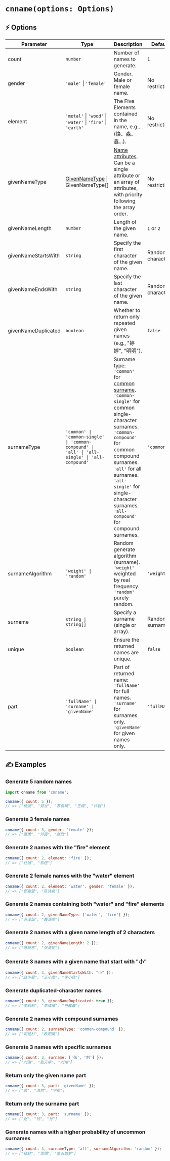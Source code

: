 # `cnname(options: Options)`

## ⚡ Options

| Parameter | Type | Description | Default |
|-----------|------|-------------|---------|
| count | `number` | Number of names to generate. | `1` |
| gender | `'male'` \| `'female'` | Gender. Male or female name. | No restriction |
| element | `'metal'` \| `'wood'` \| `'water'` \| `'fire'` \| `'earth'` | The Five Elements contained in the name, e.g., (焕、淼、鑫...). | No restriction |
| givenNameType | [GivenNameType](givenNameType.md) \| GivenNameType[] | [Name attributes](givenNameType.md). Can be a single attribute or an array of attributes, with priority following the array order. | No restriction |
| givenNameLength | `number` | Length of the given name. | `1` or `2` |
| givenNameStartsWith | `string` | Specify the first character of the given name. | Random character |
| givenNameEndsWith | `string` | Specify the last character of the given name. | Random character |
| givenNameDuplicated | `boolean` | Whether to return only repeated given names (e.g., "婷婷", "明明"). | `false` |
| surnameType | `'common' \| 'common-single' \| 'common-compound' \| 'all' \| 'all-single' \| 'all-compound'` | Surname type: <br>`'common'` for [common surname](https://github.com/yyz945947732/cnname/blob/master/dict/commonSurname.json). <br>`'common-single'` for common single-character surnames. <br> `'common-compound'` for common compound surnames. <br>`'all'` for all surnames. <br> `'all-single'` for single-character surnames. <br> `'all-compound'` for compound surnames. | `'common'` |
| surnameAlgorithm | `'weight' \| 'random'` | Random generate algorithm (surname). <br>`'weight'` weighted by real frequency. <br>`'random'` purely random. | `'weight'` |
| surname | `string \| string[]` | Specify a surname (single or array). | Random surname |
| unique | `boolean` | Ensure the returned names are unique. | `false` |
| part | `'fullName' \| 'surname' \| 'givenName'` | Part of returned name: <br> `'fullName'` for full names. <br> `'surname'` for surnames only. <br> `'givenName'` for given names only. | `'fullName'` |

## ✍️ Examples

### Generate 5 random names

```js
import cnname from 'cnname';

cnname({ count: 5 });
// => ["杨波", "郑龙", "苏佩楠", "王楠", "许岩"]
```

### Generate 3 female names

```js
cnname({ count: 3, gender: 'female' });
// => ["夏柔", "邓霞", "赵欣"]
```

### Generate 2 names with the "fire" element

```js
cnname({ count: 2, element: 'fire' });
// => ["杜旭", "熊煜"]
```

### Generate 2 female names with the "water" element

```js
cnname({ count: 2, element: 'water', gender: 'female' });
// => ["郭淼莹", "陈诗泉"]
```

### Generate 2 names containing both "water" and "fire" elements

```js
cnname({ count: 2, givenNameType: ['water', 'fire'] });
// => ["苏泽灿", "聂涵晖"]
```

### Generate 2 names with a given name length of 2 characters

```js
cnname({ count: 2, givenNameLength: 2 });
// => ["陈晓东", "张涛昆"]
```

### Generate 3 names with a given name that start with "小"

```js
cnname({ count: 3, givenNameStartsWith: "小" });
// => ["赵小星", "王小龙", "李小佳"]
```

### Generate duplicated-character names

```js
cnname({ count: 3, givenNameDuplicated: true });
// => ["李莉莉", "李维维", "符馨馨"]
```

### Generate 2 names with compound surnames

```js
cnname({ count: 2, surnameType: 'common-compound' });
// => ["司徒杉", "欧阳昊"]
```

### Generate 3 names with specific surnames

```js
cnname({ count: 3, surname: ['张', '刘'] });
// => ["刘海", "张天宇", "刘伟"]
```

### Return only the given name part

```js
cnname({ count: 3, part: 'givenName' });
// => ["晨", "浩然", "宇航"]
```

### Return only the surname part

```js
cnname({ count: 3, part: 'surname' });
// => ["赵", "钱", "孙"]
```

### Generate names with a higher probability of uncommon surnames

```js
cnname({ count: 3, surnameType: 'all', surnameAlgorithm: 'random' });
// => ["嵇舒", "贡翊", "第五悠梦"]
```
